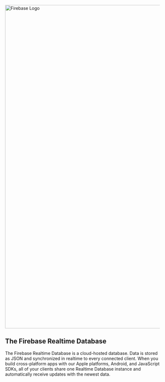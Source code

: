 <p align="left">
  <img src="ScreenShots/Firebase_Logo.png" width="1050" title="Firebase Logo">
</p><P><h2>The Firebase Realtime Database</h2></P>
The Firebase Realtime Database is a cloud-hosted database. Data is stored as JSON and synchronized in realtime to every connected client. When you build cross-platform apps with our Apple platforms, Android, and JavaScript SDKs, all of your clients share one Realtime Database instance and automatically receive updates with the newest data.
